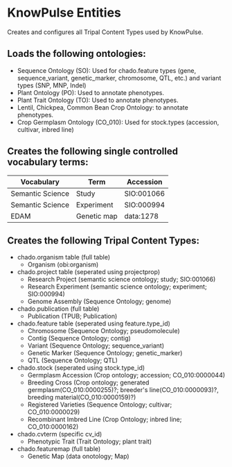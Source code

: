 # KnowPulse Entities
Creates and configures all Tripal Content Types used by KnowPulse.

## Loads the following ontologies:
- Sequence Ontology (SO): Used for chado.feature types (gene, sequence_variant, genetic_marker, chromosome, QTL, etc.) and variant types (SNP, MNP, Indel)
- Plant Ontology (PO): Used to annotate phenotypes.
- Plant Trait Ontology (TO): Used to annotate phenotypes.
- Lentil, Chickpea, Common Bean Crop Ontology: to annotate phenotypes.
- Crop Germplasm Ontology (CO_010): Used for stock.types (accession, cultivar, inbred line)

## Creates the following single controlled vocabulary terms:
| Vocabulary       | Term        | Accession |
|------------------|-------------|------------|
| Semantic Science | Study       | SIO:001066 |
| Semantic Science | Experiment  | SIO:000994 |
| EDAM             | Genetic map | data:1278  |

## Creates the following Tripal Content Types:
- chado.organism table (full table)
  - Organism (obi:organism)
- chado.project table (seperated using projectprop)
  - Research Project (semantic science ontology; study; SIO:001066)
  - Research Experiment (semantic science ontology; experiment; SIO:000994)
  - Genome Assembly (Sequence Ontology; genome)
- chado.publication (full table)
  - Publication (TPUB; Publication)
- chado.feature table (seperated using feature.type_id)
  - Chromosome (Sequence Ontology; pseudomolecule)
  - Contig (Sequence Ontology; contig)
  - Variant (Sequence Ontology; sequence_variant)
  - Genetic Marker  (Sequence Ontology; genetic_marker)
  - QTL (Sequence Ontology; QTL)
- chado.stock (seperated using stock.type_id)
  - Germplasm Accession (Crop ontology; accession; CO_010:0000044)
  - Breeding Cross (Crop ontology; generated germplasm(CO_010:0000255)?; breeder's line(CO_010:0000093)?, breeding material(CO_010:0000159)?)
  - Registered Varieties (Sequence Ontology; cultivar; CO_010:0000029)
  - Recombinant Imbred Line (Crop Ontology; inbred line; CO_010:0000162)
- chado.cvterm (specific cv_id)
  - Phenotypic Trait (Trait Ontology; plant trait)
- chado.featuremap (full table) 
  - Genetic Map (data onotology; Map)
